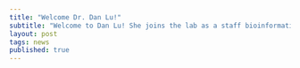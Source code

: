 ```yaml
---
title: "Welcome Dr. Dan Lu!"
subtitle: "Welcome to Dan Lu! She joins the lab as a staff bioinformaticist to improve CeNDR. We're excited to have her in the group."
layout: post
tags: news
published: true
---
```


